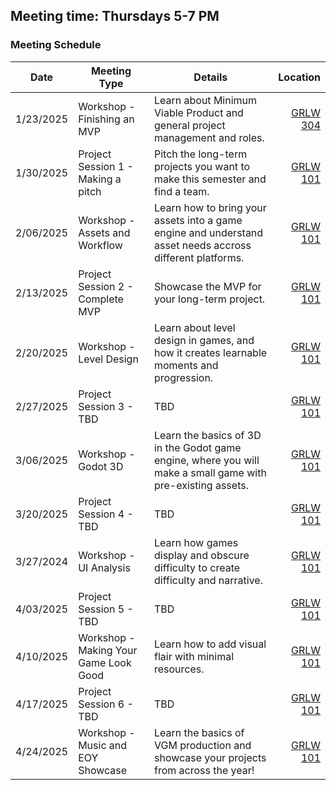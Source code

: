 ## Meeting time: Thursdays 5-7 PM  
### Meeting Schedule

| **Date** | **Meeting Type** | **Details** | **Location** | 
| --- | --- | --- | ---: | 
| 1/23/2025 | Workshop - Finishing an MVP | Learn about Minimum Viable Product and general project management and roles.| [GRLW 304](https://www.google.com/maps/place/Greenlaw+Hall/@35.9100893,-79.0560896,959m/data=!3m1!1e3!4m6!3m5!1s0x89acc2e90a37f625:0x76e0e063cc27832b!8m2!3d35.9103597!4d-79.049237!16s%2Fg%2F11hbpqyd_s?entry=ttu&g_ep=EgoyMDI1MDEyMC4wIKXMDSoASAFQAw%3D%3D) | 
| 1/30/2025 | Project Session 1 - Making a pitch| Pitch the long-term projects you want to make this semester and find a team.| [GRLW 101](https://www.google.com/maps/place/Greenlaw+Hall/@35.9100893,-79.0560896,959m/data=!3m1!1e3!4m6!3m5!1s0x89acc2e90a37f625:0x76e0e063cc27832b!8m2!3d35.9103597!4d-79.049237!16s%2Fg%2F11hbpqyd_s?entry=ttu&g_ep=EgoyMDI1MDEyMC4wIKXMDSoASAFQAw%3D%3D) | 
| 2/06/2025| Workshop - Assets and Workflow | Learn how to bring your assets into a game engine and understand asset needs accross different platforms.| [GRLW 101](https://www.google.com/maps/place/Greenlaw+Hall/@35.9100893,-79.0560896,959m/data=!3m1!1e3!4m6!3m5!1s0x89acc2e90a37f625:0x76e0e063cc27832b!8m2!3d35.9103597!4d-79.049237!16s%2Fg%2F11hbpqyd_s?entry=ttu&g_ep=EgoyMDI1MDEyMC4wIKXMDSoASAFQAw%3D%3D)  | 
| 2/13/2025 | Project Session 2 - Complete MVP | Showcase the MVP for your long-term project.| [GRLW 101](https://www.google.com/maps/place/Greenlaw+Hall/@35.9100893,-79.0560896,959m/data=!3m1!1e3!4m6!3m5!1s0x89acc2e90a37f625:0x76e0e063cc27832b!8m2!3d35.9103597!4d-79.049237!16s%2Fg%2F11hbpqyd_s?entry=ttu&g_ep=EgoyMDI1MDEyMC4wIKXMDSoASAFQAw%3D%3D)  | 
| 2/20/2025 | Workshop - Level Design| Learn about level design in games, and how it creates learnable moments and progression.| [GRLW 101](https://www.google.com/maps/place/Greenlaw+Hall/@35.9100893,-79.0560896,959m/data=!3m1!1e3!4m6!3m5!1s0x89acc2e90a37f625:0x76e0e063cc27832b!8m2!3d35.9103597!4d-79.049237!16s%2Fg%2F11hbpqyd_s?entry=ttu&g_ep=EgoyMDI1MDEyMC4wIKXMDSoASAFQAw%3D%3D)  | 
| 2/27/2025 | Project Session 3 - TBD | TBD | [GRLW 101](https://www.google.com/maps/place/Greenlaw+Hall/@35.9100893,-79.0560896,959m/data=!3m1!1e3!4m6!3m5!1s0x89acc2e90a37f625:0x76e0e063cc27832b!8m2!3d35.9103597!4d-79.049237!16s%2Fg%2F11hbpqyd_s?entry=ttu&g_ep=EgoyMDI1MDEyMC4wIKXMDSoASAFQAw%3D%3D) | 
| 3/06/2025 | Workshop - Godot 3D | Learn the basics of 3D in the Godot game engine, where you will make a small game with pre-existing assets.| [GRLW 101](https://www.google.com/maps/place/Greenlaw+Hall/@35.9100893,-79.0560896,959m/data=!3m1!1e3!4m6!3m5!1s0x89acc2e90a37f625:0x76e0e063cc27832b!8m2!3d35.9103597!4d-79.049237!16s%2Fg%2F11hbpqyd_s?entry=ttu&g_ep=EgoyMDI1MDEyMC4wIKXMDSoASAFQAw%3D%3D)  | 
| 3/20/2025 | Project Session 4 - TBD| TBD | [GRLW 101](https://www.google.com/maps/place/Greenlaw+Hall/@35.9100893,-79.0560896,959m/data=!3m1!1e3!4m6!3m5!1s0x89acc2e90a37f625:0x76e0e063cc27832b!8m2!3d35.9103597!4d-79.049237!16s%2Fg%2F11hbpqyd_s?entry=ttu&g_ep=EgoyMDI1MDEyMC4wIKXMDSoASAFQAw%3D%3D)  | 
| 3/27/2024 | Workshop - UI Analysis | Learn how games display and obscure difficulty to create difficulty and narrative.| [GRLW 101](https://www.google.com/maps/place/Greenlaw+Hall/@35.9100893,-79.0560896,959m/data=!3m1!1e3!4m6!3m5!1s0x89acc2e90a37f625:0x76e0e063cc27832b!8m2!3d35.9103597!4d-79.049237!16s%2Fg%2F11hbpqyd_s?entry=ttu&g_ep=EgoyMDI1MDEyMC4wIKXMDSoASAFQAw%3D%3D)  | 
| 4/03/2025 | Project Session 5 - TBD | TBD | [GRLW 101](https://www.google.com/maps/place/Greenlaw+Hall/@35.9100893,-79.0560896,959m/data=!3m1!1e3!4m6!3m5!1s0x89acc2e90a37f625:0x76e0e063cc27832b!8m2!3d35.9103597!4d-79.049237!16s%2Fg%2F11hbpqyd_s?entry=ttu&g_ep=EgoyMDI1MDEyMC4wIKXMDSoASAFQAw%3D%3D)  | 
| 4/10/2025 | Workshop - Making Your Game Look Good| Learn how to add visual flair with minimal resources. | [GRLW 101](https://www.google.com/maps/place/Greenlaw+Hall/@35.9100893,-79.0560896,959m/data=!3m1!1e3!4m6!3m5!1s0x89acc2e90a37f625:0x76e0e063cc27832b!8m2!3d35.9103597!4d-79.049237!16s%2Fg%2F11hbpqyd_s?entry=ttu&g_ep=EgoyMDI1MDEyMC4wIKXMDSoASAFQAw%3D%3D)  | 
| 4/17/2025 | Project Session 6 - TBD | TBD | [GRLW 101](https://www.google.com/maps/place/Greenlaw+Hall/@35.9100893,-79.0560896,959m/data=!3m1!1e3!4m6!3m5!1s0x89acc2e90a37f625:0x76e0e063cc27832b!8m2!3d35.9103597!4d-79.049237!16s%2Fg%2F11hbpqyd_s?entry=ttu&g_ep=EgoyMDI1MDEyMC4wIKXMDSoASAFQAw%3D%3D)  | 
| 4/24/2025 | Workshop - Music and EOY Showcase | Learn the basics of VGM production and showcase your projects from across the year! | [GRLW 101](https://www.google.com/maps/place/Greenlaw+Hall/@35.9100893,-79.0560896,959m/data=!3m1!1e3!4m6!3m5!1s0x89acc2e90a37f625:0x76e0e063cc27832b!8m2!3d35.9103597!4d-79.049237!16s%2Fg%2F11hbpqyd_s?entry=ttu&g_ep=EgoyMDI1MDEyMC4wIKXMDSoASAFQAw%3D%3D)  |